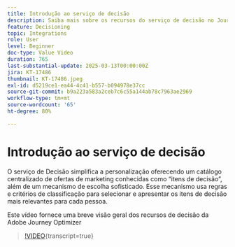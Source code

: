 ```yaml
---
title: Introdução ao serviço de decisão
description: Saiba mais sobre os recursos do serviço de decisão no Journey Optimizer.
feature: Decisioning
topic: Integrations
role: User
level: Beginner
doc-type: Value Video
duration: 765
last-substantial-update: 2025-03-13T00:00:00Z
jira: KT-17486
thumbnail: KT-17486.jpeg
exl-id: d5219ce1-ea44-4c41-b557-b094978e37cc
source-git-commit: b9a223a583a2ceb7c6c55a144ab78c7963ae2969
workflow-type: tm+mt
source-wordcount: '65'
ht-degree: 80%

---
```


# Introdução ao serviço de decisão

O serviço de Decisão simplifica a personalização oferecendo um catálogo centralizado de ofertas de marketing conhecidas como “itens de decisão”, além de um mecanismo de escolha sofisticado. Esse mecanismo usa regras e critérios de classificação para selecionar e apresentar os itens de decisão mais relevantes para cada pessoa.

Este vídeo fornece uma breve visão geral dos recursos de decisão da Adobe Journey Optimizer

>[!VIDEO](https://video.tv.adobe.com/v/3451101?quality=12&learn=on){transcript=true}
